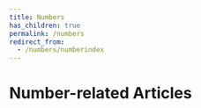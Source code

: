 ```yaml
---
title: Numbers
has_children: true
permalink: /numbers
redirect_from:
  - /numbers/numberindex
---
```


# Number-related Articles
